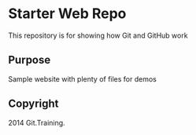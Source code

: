 # Starter Web Repo

This repository is for showing how Git and GitHub work

## Purpose

Sample website with plenty of files for demos

## Copyright
2014 Git.Training.